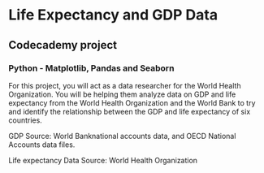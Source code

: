 # Life Expectancy and GDP Data

## Codecademy project

### Python - Matplotlib, Pandas and Seaborn

For this project, you will act as a data researcher for the World Health Organization. You will be helping them analyze data on GDP and life expectancy from the World Health Organization and the World Bank to try and identify the relationship between the GDP and life expectancy of six countries.

GDP Source: World Banknational accounts data, and OECD National Accounts data files.

Life expectancy Data Source: World Health Organization
